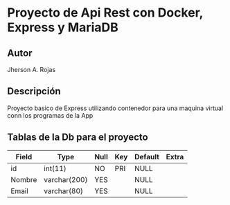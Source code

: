 # Proyecto de Api Rest con Docker, Express y MariaDB

## Autor

Jherson A. Rojas

## Descripción

Proyecto basico de Express utilizando contenedor para una maquina virtual
conn los programas de la App

## Tablas de la Db para el proyecto

| Field  | Type         | Null | Key | Default | Extra |
| ------ | ------------ | ---- | --- | ------- | ----- |
| id     | int(11)      | NO   | PRI | NULL    |       |
| Nombre | varchar(200) | YES  |     | NULL    |       |
| Email  | varchar(80)  | YES  |     | NULL    |       |
